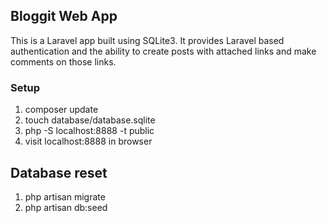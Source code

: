 ## Bloggit Web App

This is a Laravel app built using SQLite3. It provides Laravel based authentication
and the ability to create posts with attached links and make comments on those links.


### Setup
1. composer update
2. touch database/database.sqlite
3. php -S localhost:8888 -t public
4. visit localhost:8888 in browser


## Database reset
1. php artisan migrate
2. php artisan db:seed
